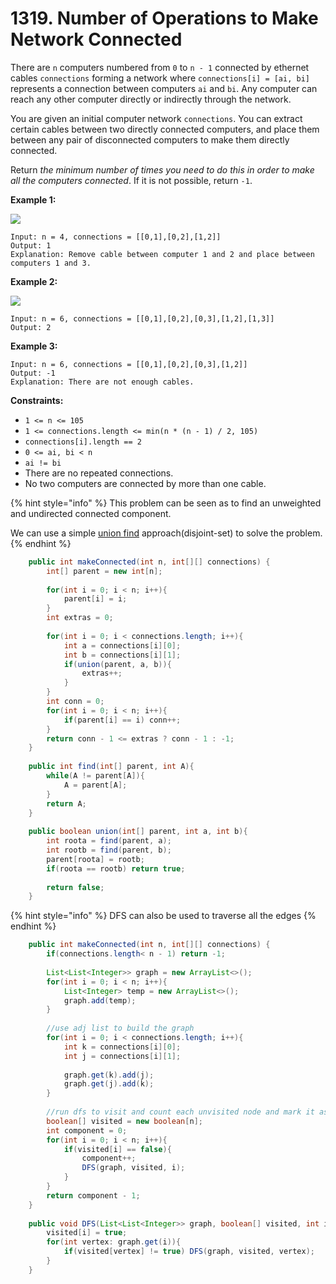 # 1319. Number of Operations to Make Network Connected



There are `n` computers numbered from `0` to `n - 1` connected by ethernet cables `connections` forming a network where `connections[i] = [ai, bi]` represents a connection between computers `ai` and `bi`. Any computer can reach any other computer directly or indirectly through the network.

You are given an initial computer network `connections`. You can extract certain cables between two directly connected computers, and place them between any pair of disconnected computers to make them directly connected.

Return _the minimum number of times you need to do this in order to make all the computers connected_. If it is not possible, return `-1`.

&#x20;

**Example 1:**

![](https://assets.leetcode.com/uploads/2020/01/02/sample\_1\_1677.png)

```
Input: n = 4, connections = [[0,1],[0,2],[1,2]]
Output: 1
Explanation: Remove cable between computer 1 and 2 and place between computers 1 and 3.
```

**Example 2:**

![](https://assets.leetcode.com/uploads/2020/01/02/sample\_2\_1677.png)

```
Input: n = 6, connections = [[0,1],[0,2],[0,3],[1,2],[1,3]]
Output: 2
```

**Example 3:**

```
Input: n = 6, connections = [[0,1],[0,2],[0,3],[1,2]]
Output: -1
Explanation: There are not enough cables.
```

**Constraints:**

* `1 <= n <= 105`
* `1 <= connections.length <= min(n * (n - 1) / 2, 105)`
* `connections[i].length == 2`
* `0 <= ai, bi < n`
* `ai != bi`
* There are no repeated connections.
* No two computers are connected by more than one cable.

{% hint style="info" %}
This problem can be seen as to find an unweighted and undirected connected component.

We can use a simple [union find](./) approach(disjoint-set) to solve the problem.&#x20;
{% endhint %}

```java
    public int makeConnected(int n, int[][] connections) {
        int[] parent = new int[n];
        
        for(int i = 0; i < n; i++){
            parent[i] = i;
        }
        int extras = 0;
        
        for(int i = 0; i < connections.length; i++){
            int a = connections[i][0];
            int b = connections[i][1];
            if(union(parent, a, b)){
                extras++;
            }
        }
        int conn = 0;
        for(int i = 0; i < n; i++){
            if(parent[i] == i) conn++;
        }
        return conn - 1 <= extras ? conn - 1 : -1;
    }
    
    public int find(int[] parent, int A){
        while(A != parent[A]){
            A = parent[A];
        }
        return A;
    }
    
    public boolean union(int[] parent, int a, int b){
        int roota = find(parent, a);
        int rootb = find(parent, b);
        parent[roota] = rootb;
        if(roota == rootb) return true;
        
        return false;
    }
```

{% hint style="info" %}
DFS can also be used to traverse all the edges
{% endhint %}

```java
    public int makeConnected(int n, int[][] connections) {
        if(connections.length< n - 1) return -1;
    
        List<List<Integer>> graph = new ArrayList<>();
        for(int i = 0; i < n; i++){
            List<Integer> temp = new ArrayList<>();
            graph.add(temp);
        }
        
        //use adj list to build the graph
        for(int i = 0; i < connections.length; i++){
            int k = connections[i][0];
            int j = connections[i][1];
            
            graph.get(k).add(j);
            graph.get(j).add(k);
        }
        
        //run dfs to visit and count each unvisited node and mark it as visited
        boolean[] visited = new boolean[n];
        int component = 0;
        for(int i = 0; i < n; i++){
            if(visited[i] == false){
                component++;
                DFS(graph, visited, i);
            }
        }
        return component - 1;
    }
    
    public void DFS(List<List<Integer>> graph, boolean[] visited, int i){
        visited[i] = true;
        for(int vertex: graph.get(i)){
            if(visited[vertex] != true) DFS(graph, visited, vertex);
        }
    }
```
